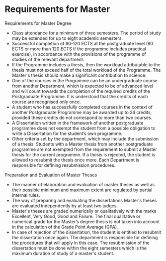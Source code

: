 # Requirements for Master

#### 

Requirements for Master Degree

* Class attendance for a minimum of three semesters. The period of study may be extended for up to eight academic semesters.
* Successful completion of 90-120 ECTS at the postgraduate level (90 ECTS or more than 120 ECTS if the programme includes practical exercise), in accordance with the provisions of the programme of studies of the relevant department.
* If the Programme includes a thesis, then the workload attributable to the thesis must not exceed half of the total workload of the Programme. The Master's thesis should make a significant contribution to science.
* One of the courses in the Programme can be an undergraduate course from another Department, which is expected to be of advanced level and will count towards the completion of the required credits of the Postgraduate Programme. It is understood that the credits of each course are recognised only once.
* A student who has successfully completed courses in the context of another Postgraduate Programme may be awarded up to 24 credits, provided these credits do not correspond to more than two courses.
* A Dissertation written in the framework of another postgraduate programme does not exempt the student from a possible obligation to write a Dissertation for the student’s own programme.
* Other criteria set by the department, which may include the submission of a thesis. Students with a Master thesis from another postgraduate programme are not exempted from the requirement to submit a Master thesis for the current programme. If a thesis is rejected, the student is allowed to resubmit the thesis once more. Each Department is responsible for defining resubmission procedures.

Preparation and Evaluation of Master Theses

* The manner of elaboration and evaluation of master theses as well as their possible minimum and maximum extent are regulated by partial internal rules.
* The way of preparing and evaluating the dissertations Master's theses are evaluated independently by at least two judges.
* Master's theses are graded numerically or qualitatively with the marks Excellent, Very Good, Good and Failure. The final qualitative or numerical grade for the Master’s degree thesis is not taken into account in the calculation of the Grade Point Average (GPA).
* In case of rejection of the dissertation, the student is entitled to resubmit the dissertation once again. The department is responsible for defining the procedures that will apply in this case. The resubmission of the dissertation must be done within the eight semesters which is the maximum duration of study of a master's student.